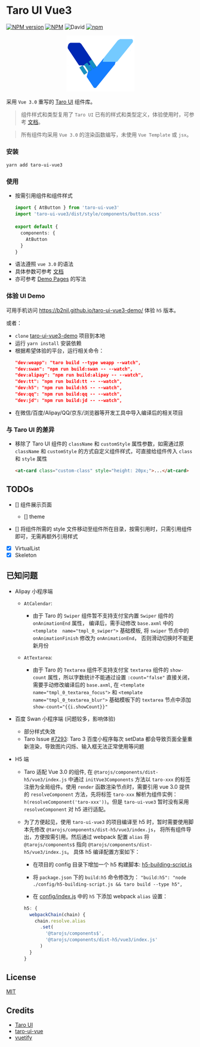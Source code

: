 # Taro UI Vue3
[![NPM version](https://img.shields.io/npm/v/taro-ui-vue3.svg)](https://npmjs.org/package/taro-ui-vue3)
[![NPM](https://img.shields.io/npm/l/taro-ui-vue3)](./LECENSE)
![David](https://img.shields.io/david/b2nil/taro-ui-vue3)
[![npm](https://img.shields.io/npm/dm/taro-ui-vue3)](https://www.npmjs.com/package/taro-ui-vue3)

<p align="center">
  <img height="150" alt="taro-ui-vue3 logo" src="./src/assets/images/logo_taro.png"/>
</p>

采用 `Vue 3.0` 重写的 [Taro UI](https://github.com/NervJS/taro-ui) 组件库。

> 组件样式和类型复用了 `Taro UI` 已有的样式和类型定义，体验使用时，可参考 [文档](https://b2nil.github.io/taro-ui-vue3/docs/introduction)。

> 所有组件均采用 `Vue 3.0` 的渲染函数编写，未使用 `Vue Template` 或 `jsx`。

### 安装
```bash
yarn add taro-ui-vue3
```

### 使用
- 按需引用组件和组件样式
  ```typescript
  import { AtButton } from 'taro-ui-vue3'
  import 'taro-ui-vue3/dist/style/components/button.scss'

  export default {
    components: {
      AtButton
    }
  }
  ```
- 语法遵照 `vue 3.0` 的语法
- 具体参数可参考 [文档](https://b2nil.github.io/taro-ui-vue3/docs/introduction)
- 亦可参考 [Demo Pages](./src/pages) 的写法

### 体验 UI Demo

可用手机访问 https://b2nil.github.io/taro-ui-vue3-demo/ 体验 `h5` 版本。

或者：
- `clone` [taro-ui-vue3-demo](https://b2nil.github.io/taro-ui-vue3) 项目到本地
- 运行 `yarn install` 安装依赖
- 根据希望体验的平台，运行相关命令：
  ```json
  "dev:weapp": "taro build --type weapp --watch",
  "dev:swan": "npm run build:swan -- --watch",
  "dev:alipay": "npm run build:alipay -- --watch",
  "dev:tt": "npm run build:tt -- --watch",
  "dev:h5": "npm run build:h5 -- --watch",
  "dev:qq": "npm run build:qq -- --watch",
  "dev:jd": "npm run build:jd -- --watch",
  ```
- 在微信/百度/Alipay/QQ/京东/浏览器等开发工具中导入编译后的相关项目

### 与 Taro UI 的差异
- 移除了 Taro UI 组件的 `className` 和 `customStyle` 属性参数，如需通过原 `className` 和 `customStyle` 的方式自定义组件样式，可直接给组件传入 `class` 和 `style` 属性
  ```html
  <at-card class="custom-class" style="height: 20px;">...</at-card>
  ```

## TODOs
 - [] 组件展示页面
   - [] theme

 - [] 将组件所需的 style 文件移动至组件所在目录，按需引用时，只需引用组件即可，无需再额外引用样式
 - [x] VirtualList
 - [x] Skeleton

## 已知问题
- Alipay 小程序端
  - `AtCalendar`:
    - 由于 Taro 的 `Swiper` 组件暂不支持支付宝内置 `Swiper` 组件的 `onAnimationEnd` 属性， 编译后，需手动修改 `base.axml` 中的 `<template  name="tmpl_0_swiper">` 基础模板, 将 `swiper` 节点中的 `onAnimationFinish` 修改为 `onAnimationEnd`， 否则滑动切换时不能更新月份

  - `AtTextarea`: 
    - 由于 Taro 的 `Textarea` 组件不支持支付宝 `textarea` 组件的 `show-count` 属性，所以字数统计不能通过设置 `:count="false"` 直接关闭， 需要手动修改编译后的 `base.axml`, 在 `<template name="tmpl_0_textarea_focus">` 和 `<template name="tmpl_0_textarea_blur">` 基础模板下的 `textarea` 节点中添加 `show-count="{{i.showCount}}"`

- 百度 Swan 小程序端 (问题较多，影响体验)
  - 部分样式失效
  - Taro Issue [#7293](https://github.com/NervJS/taro/issues/7293): Taro 3 百度小程序每次 setData 都会导致页面全量重新渲染，导致图片闪烁、输入框无法正常使用等问题

- H5 端
  - Taro 适配 Vue 3.0 的组件, 在 `@tarojs/components/dist-h5/vue3/index.js` 中通过 `initVue3Components` 方法以 `taro-xxx` 的标签注册为全局组件。使用 `render` 函数渲染节点时，需要引用 vue 3.0 提供的 `resolveComponent` 方法，先将标签 `taro-xxx` 解析为组件实例： `h(resolveComponent('taro-xxx'))`。但是 `taro-ui-vue3` 暂时没有采用 `resolveComponent` 对 h5 进行适配。

  - 为了方便起见，使用 `taro-ui-vue3` 的项目编译至 h5 时，暂时需要使用脚本先修改 `@tarojs/components/dist-h5/vue3/index.js`， 将所有组件导出，方便按需引用。然后通过 webpack 配置 `alias` 将 `@tarojs/components$` 指向  `@tarojs/components/dist-h5/vue3/index.js`。 具体 h5 编译配置方案如下：

      - 在项目的 config 目录下增加一个 h5 构建脚本: [h5-building-script.js](./config/h5-building-script.js)

      - 将 `package.json` 下的 `build:h5` 命令修改为：
        `"build:h5": "node ./config/h5-building-script.js && taro build --type h5",`

      - 在 [config/index.js](./config/index.js) 中的 `h5` 下添加 webpack `alias` 设置：
      ```typescript
      h5: {
        webpackChain(chain) {
          chain.resolve.alias
            .set(
              '@tarojs/components$', 
              '@tarojs/components/dist-h5/vue3/index.js'
            )
        }
      }      
      ```
  

## License
[MIT](./LICENSE)

## Credits
- [Taro UI](https://github.com/NervJS/taro-ui)
- [taro-ui-vue](https://github.com/psaren/taro-ui-vue)
- [vuetify](https://github.com/vuetifyjs/vuetify)
